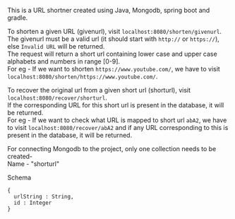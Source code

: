 This is a URL shortner created using Java, Mongodb, spring boot and gradle.

To shorten a given URL (givenurl), visit `localhost:8080/shorten/givenurl`.<br/>
The givenurl must be a valid url (it should start with `http://` or `https://`), else `Invalid URL` will be returned.<br/>
The request will return a short url containing lower case and upper case alphabets and numbers in range [0-9].<br/>
For eg - If we want to shorten `https://www.youtube.com/`, we have to visit `localhost:8080/shorten/https://www.youtube.com/`.<br/>

To recover the original url from a given short url (shorturl), visit `localhost:8080/recover/shorturl`.<br/>
If the corresponding URL for this short url is present in the database, it will be returned.<br/>
For eg - If we want to check what URL is mapped to short url `abA2`, we have to visit `localhost:8080/recover/abA2` and if any URL corresponding to this is present in the database, it will be returned.<br/>

For connecting Mongodb to the project, only one collection needs to be created-<br/>
Name - "shorturl"<br/>

Schema
````
{ 
  urlString : String,
  id : Integer 
}
````
